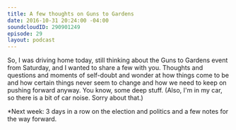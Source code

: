 ```yaml
---
title: A few thoughts on Guns to Gardens
date: 2016-10-31 20:24:00 -04:00
soundcloudID: 290901249
episode: 29
layout: podcast
---
```


So, I was driving home today, still thinking about the Guns to Gardens event from Saturday, and I wanted to share a few with you. Thoughts and questions and moments of self-doubt and wonder at how things come to be and how certain things never seem to change and how we need to keep on pushing forward anyway. You know, some deep stuff.  (Also, I'm in my car, so there is a bit of car noise. Sorry about that.) 

*Next week: 3 days in a row on the election and politics and a few notes for the way forward. 